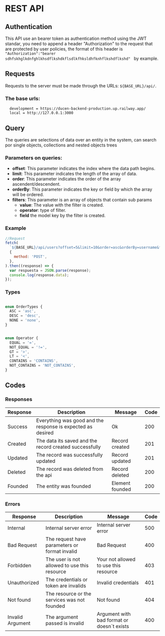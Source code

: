 # REST API

## Authentication

This API use an bearer token as authentication method using the JWT standar, you need to append a header "Authorization" to the request
that are protected by user policies, the format of this header is `"Authorization":"bearer sdhfskhglkdnfghlkhsdflkshdkflsdlkfhksldhfknhflkshdflkshd" ` by example.

## Requests

Requests to the server must be made through the URLs: `${BASE_URL}/api/`.

### The base urls:

```
  development = https://ducen-backend-production.up.railway.app/
  local = http://127.0.0.1:3000
```

## Query

The queries are selections of data over an entity in the system, can search por single objects, collections and nested objects trees

### Parameters on queries:

- **offset**: This parameter indicates the index where the data path begins.
- **limit**: This parameter indicates the length of the array of data.
- **order**: This parameter indicates the order of the array ascendent/descendent.
- **orderBy**: This parameter indicates the key or field by which the array will be ordered.
- **filters**: This parameter is an array of objects that contain sub params
  - **value**: The value with the filter is created.
  - **operator**: type of filter.
  - **field** the model key by the filter is created.

### Example

```js
//Request
fetch(
  `${BASE_URL}/api/users?offset=5&limit=10&order=asc&orderBy=username&filters[0][field]=username&filters[0][operator]='<'&filters[0][value]=ducen`,
  {
    method: 'POST',
  },
).then((response) => {
  var respuesta = JSON.parse(response);
  console.log(response.data);
});
```

### Types

```js

enum OrderTypes {
  ASC = 'asc',
  DESC = 'desc',
  NONE = 'none',
}


enum Operator {
  EQUAL = '=',
  NOT_EQUAL = '!=',
  GT = '>',
  LT = '<',
  CONTAINS = 'CONTAINS',
  NOT_CONTAINS = 'NOT_CONTAINS',
}

```

## Codes

### Responses

| Response | Description                                                 | Message         | Code |
| -------- | ----------------------------------------------------------- | --------------- | ---- |
| Success  | Everything was good and the response is expected as desired | Ok              | 200  |
| Created  | The data its saved and the record created successfully      | Record created  | 201  |
| Updated  | The record was successfully updated                         | Record updated  | 201  |
| Deleted  | The record was deleted from the api                         | Record deleted  | 200  |
| Founded  | The entity was founded                                      | Element founded | 200  |

### Errors

| Response         | Description                                   | Message                                    | Code |
| ---------------- | --------------------------------------------- | ------------------------------------------ | ---- |
| Internal         | Internal server error                         | Internal server error                      | 500  |
| Bad Request      | The request have parameters or format invalid | Bad Request                                | 400  |
| Forbidden        | The user is not allowed to use this resource  | Your not allowed to use this resource      | 403  |
| Unauthorized     | The credentials or token are invalids         | Invalid credentials                        | 401  |
| Not found        | The resource or the services was not founded  | Not found                                  | 404  |
| Invalid Argument | The argument passed is invalid                | Argument with bad format or doesn`t exists | 400  |
